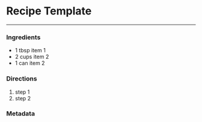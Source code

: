 # Recipe Template
___

### Ingredients

* 1 tbsp item 1
* 2 cups item 2
* 1 can item 2

### Directions

1. step 1
2. step 2

### Metadata



